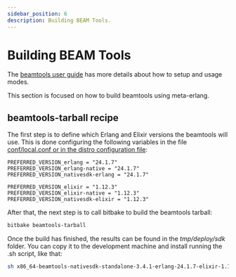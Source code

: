 ```yaml
---
sidebar_position: 6
description: Building BEAM Tools.
---
```


# Building BEAM Tools

The [beamtools user guide](/beamtools/intro) has more details about how to setup and usage modes.

This section is focused on how to build beamtools using meta-erlang.

## beamtools-tarball recipe

The first step is to define which Erlang and Elixir versions the beamtools will
use. This is done configuring the following variables in the file
[conf/local.conf or in the distro configuration file](https://docs.yoctoproject.org/ref-manual/terms.html?highlight=local%20conf#term-Configuration-File):

```
PREFERRED_VERSION_erlang = "24.1.7"
PREFERRED_VERSION_erlang-native = "24.1.7"
PREFERRED_VERSION_nativesdk-erlang = "24.1.7"

PREFERRED_VERSION_elixir = "1.12.3"
PREFERRED_VERSION_elixir-native = "1.12.3"
PREFERRED_VERSION_nativesdk-elixir = "1.12.3"
```

After that, the next step is to call bitbake to build the beamtools tarball:

```bash
bitbake beamtools-tarball
```

Once the build has finished, the results can be found in the _tmp/deploy/sdk_
folder. You can copy it to the development machine and install running the .sh
script, like that:

```bash
sh x86_64-beamtools-nativesdk-standalone-3.4.1-erlang-24.1.7-elixir-1.12.3.sh
```